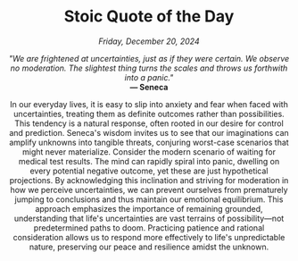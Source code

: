 <h1 align="center">Stoic Quote of the Day</h1>
<p align="center"><em>Friday, December 20, 2024</em></p>
<p align="center">
    <em>"We are frightened at uncertainties, just as if they were certain. We observe no moderation. The slightest thing turns the scales and throws us forthwith into a panic."</em><br>
    <strong>— Seneca</strong>
</p>

<p align="center" style="max-width:600px;margin:0 auto;">
    In our everyday lives, it is easy to slip into anxiety and fear when faced with uncertainties, treating them as definite outcomes rather than possibilities. This tendency is a natural response, often rooted in our desire for control and prediction. Seneca's wisdom invites us to see that our imaginations can amplify unknowns into tangible threats, conjuring worst-case scenarios that might never materialize. Consider the modern scenario of waiting for medical test results. The mind can rapidly spiral into panic, dwelling on every potential negative outcome, yet these are just hypothetical projections. By acknowledging this inclination and striving for moderation in how we perceive uncertainties, we can prevent ourselves from prematurely jumping to conclusions and thus maintain our emotional equilibrium. This approach emphasizes the importance of remaining grounded, understanding that life's uncertainties are vast terrains of possibility—not predetermined paths to doom. Practicing patience and rational consideration allows us to respond more effectively to life's unpredictable nature, preserving our peace and resilience amidst the unknown.
</p>
